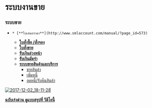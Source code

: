 # ระบบงานขาย

### ระบบขาย

  *     * [**ใบเสนอราคา**](http://www.smlaccount.com/manual/?page_id=573)
    * [**ใบสั่งซื้อ /สั่งจอง**](http://www.smlaccount.com/manual/?page_id=577)
    * [**ใบสั่งขาย**](http://www.smlaccount.com/manual/?page_id=581)
    * [**รับเงินล่วงหน้า**](http://www.smlaccount.com/manual/?page_id=585)
    * [**รับเงินมัดจำ**](http://www.smlaccount.com/manual/?page_id=589)
    * [**ระบบขายสินค้าและบริการ**](http://www.smlaccount.com/manual/?page_id=593)
      * [ขายสินค้า](http://www.smlaccount.com/manual/?page_id=597)
      * [เพิ่มหนี้](http://www.smlaccount.com/manual/?page_id=601)
      * [ลดหนี้/รับคืนสินค้า](http://www.smlaccount.com/manual/?page_id=605)

[![2017-12-02_18-11-28](http://www.smlaccount.com/manual/wp-content/uploads/2017/10/2017-12-02_18-11-28.jpg)่](http://www.smlaccount.com/manual/wp-content/uploads/2017/10/2017-12-02_18-11-28.jpg)



[**ฉบับเร่งด่วน ดูแบบสรุปที่ วีดีโอนี้**](https://youtu.be/qpoqFIxau6w)

